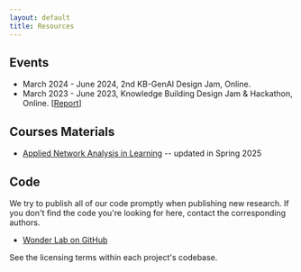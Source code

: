 ```yaml
---
layout: default
title: Resources
---
```


## Events

- March 2024 - June 2024, 2nd KB-GenAI Design Jam, Online. 
- March 2023 - June 2023, Knowledge Building Design Jam & Hackathon, Online. [[Report](https://docs.google.com/presentation/d/1lEj2NepwxyOsEojPyQGt_ENnj79gft_u5nMQRoAeaR0/edit?usp=sharing)]

## Courses Materials

- [Applied Network Analysis in Learning](https://penn-wonderlab.github.io/networks_book/intro.html#) -- updated in Spring 2025

## Code

We try to publish all of our code promptly when publishing new research.  If
you don't find the code you're looking for here, contact the corresponding
authors.

 * [Wonder Lab on GitHub](https://github.com/penn-wonderlab)

See the licensing terms within each project's codebase.
